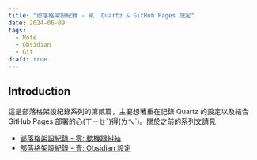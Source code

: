 ```yaml
---
title: "部落格架設紀錄 - 貳: Quartz & GitHub Pages 設定"
date: 2024-06-09
tags:
  - Note
  - Obsidian
  - Git
draft: true
---
```

## Introduction

這是部落格架設紀錄系列的第貳篇，主要想著重在記錄 Quartz 的設定以及結合 GitHub Pages 部署的心(ㄒㄧㄝˇ)得(ㄌㄟˋ)。關於之前的系列文請見

- [部落格架設紀錄 - 零: 動機跟糾結](obsidian_quartz_setup_0.md)
- [部落格架設紀錄 - 壹: Obsidian 設定](obsidian_quartz_setup_1.md)

